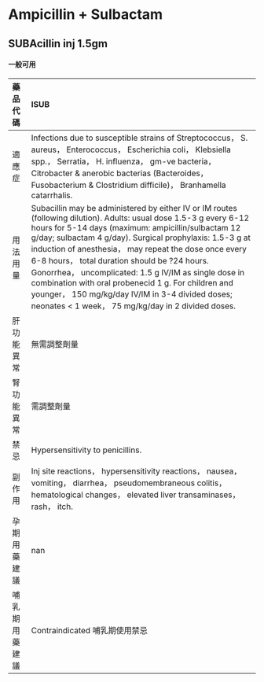 # Ampicillin + Sulbactam

## SUBAcillin inj 1.5gm

#### 一般可用

| 藥品代碼       | ISUB                                                                                                                                                                                                                                                                                                                                                                                                                                                                                                                                                                     |
|:---------------|:-------------------------------------------------------------------------------------------------------------------------------------------------------------------------------------------------------------------------------------------------------------------------------------------------------------------------------------------------------------------------------------------------------------------------------------------------------------------------------------------------------------------------------------------------------------------------|
| 適應症         | Infections due to susceptible strains of Streptococcus， S. aureus， Enterococcus， Escherichia coli， Klebsiella spp.， Serratia， H. influenza， gm-ve bacteria， Citrobacter & anerobic bacterias (Bacteroides， Fusobacterium & Clostridium difficile)， Branhamella catarrhalis.                                                                                                                                                                                                                                                                                    |
| 用法用量       | Subacillin may be administered by either IV or IM routes (following dilution). Adults: usual dose 1.5-3 g every 6-12 hours for 5-14 days (maximum: ampicillin/sulbactam 12 g/day; sulbactam 4 g/day). Surgical prophylaxis: 1.5-3 g at induction of anesthesia， may repeat the dose once every 6-8 hours， total duration should be ?24 hours. Gonorrhea， uncomplicated: 1.5 g IV/IM as single dose in combination with oral probenecid 1 g. For children and younger， 150 mg/kg/day IV/IM in 3-4 divided doses; neonates < 1 week， 75 mg/kg/day in 2 divided doses. |
| 肝功能異常     | 無需調整劑量                                                                                                                                                                                                                                                                                                                                                                                                                                                                                                                                                             |
| 腎功能異常     | 需調整劑量                                                                                                                                                                                                                                                                                                                                                                                                                                                                                                                                                               |
| 禁忌           | Hypersensitivity to penicillins.                                                                                                                                                                                                                                                                                                                                                                                                                                                                                                                                         |
| 副作用         | Inj site reactions， hypersensitivity reactions， nausea， vomiting， diarrhea， pseudomembraneous colitis， hematological changes， elevated liver transaminases， rash， itch.                                                                                                                                                                                                                                                                                                                                                                                         |
| 孕期用藥建議   | nan                                                                                                                                                                                                                                                                                                                                                                                                                                                                                                                                                                      |
| 哺乳期用藥建議 | Contraindicated 哺乳期使用禁忌                                                                                                                                                                                                                                                                                                                                                                                                                                                                                                                                           |


